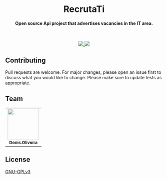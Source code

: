 <h1 align="center"> RecrutaTi </h1>
<h4 align="center"> Open source Api project that advertises vacancies in the IT area. </h4>
<br>

<p align="center">
    <a href="https://dotnet.microsoft.com/download">
        <img src="https://img.shields.io/badge/.NET%20Core-v5.0%2B-blueviolet">
    </a>
    <a href="https://dev.azure.com/denisolvra0642/Estudos/_build/latest?definitionId=1&branchName=main">
        <img src="https://dev.azure.com/denisolvra0642/Estudos/_apis/build/status/sinedolvra.RecrutaTi?branchName=main">
    </a>
</p>

<h2> Contributing </h2>
Pull requests are welcome. For major changes, please open an issue first to discuss what you would like to change.
Please make sure to update tests as appropriate.

<h2> Team </h2>
<table>
    <tr>
        <td align="center"><a href="https://github.com/sinedolvra"><img src="https://avatars2.githubusercontent.com/u/39929010?v=4" width="100px;" alt="" title="Denis Oliveira"/><br /><sub><b>Denis Oliveira</b></sub></a></td>
    </tr>
</table>

<h2> License </h2>

[GNU-GPLv3](https://choosealicense.com/licenses/gpl-3.0/)

